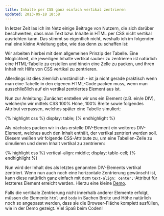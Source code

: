 ```yaml
---
title: Inhalte per CSS ganz einfach vertikal zentrieren
updated: 2013-09-18 18:58
---
```


In letzer Zeit las ich im Netz einige Beitrage von Nutzern, die sich darüber beschwerten, dass man Text bzw. Inhalte in HTML per CSS nicht vertikal ausrichten kann. Das stimmt so eigentlich nicht, weshalb ich im folgenden mal eine kleine Anleitung gebe, wie das denn zu schaffen ist:

Wir arbeiten hierbei mit dem allgemeinen Prinzip der Tabelle. Eine Möglichkeit, die jeweiligen Inhalte vertikal sauber zu zentrieren ist natürlich eine HTML-Tabelle zu erstellen und hinein eine Zelle zu packen, und ihren Inhalt mit Hilfe von CSS vertikal zu zentrieren.

Allerdings ist dies ziemlich umständlich - ist ja nicht gerade praktisch wenn man eine Tabelle in den eigenen HTML-Code packen muss, wenn man ausschließlich auf ein vertikal zentriertes Element aus ist.

Nun zur Anleitung: Zunächst erstellen wir uns ein Element (z.B. ein/e DIV), welcher/m wir mittels CSS 100% Höhe, 100% Breite sowie folgendes Attribut verpassen, welches später eine Tabelle simuliert:

{% highlight css %}
display: table;
{% endhighlight %}

Als nächstes packen wir in das erstelle DIV-Element ein weiteres DIV-Element, welches auch den Inhalt enthält, der vertikal zentriert werden soll. Diesem weißen wir folgende CSS-Attribute zu, um eine Tabellen-Zelle zu simulieren und deren Inhalt vertikal zu zentrieren:

{% highlight css %}
vertical-align: middle;
display: table-cell;
{% endhighlight %}

Nun wird der Inhalt des als letztes genannten DIV-Elements vertikal zentriert. Wenn nun auch noch eine horizontale Zentrierung gewünscht ist, kann diese natürlich ganz einfach mit dem `text-align: center;`-Attribut für letzteres Element erreicht werden. Hierzu eine kleine [Demo][1].

Falls die vertikale Zentrierung nicht innerhalb anderer Elemente erfolgt, müssen die Elemente `html` und `body` in Sachen Breite und Höhe natürlich noch so angepasst werden, dass sie die Browser-Fläche komplett ausfüllen, wie in der Demo gezeigt. Viel Spaß beim Coden!

[1]: http://codepen.io/jonsuh/pen/duvgE